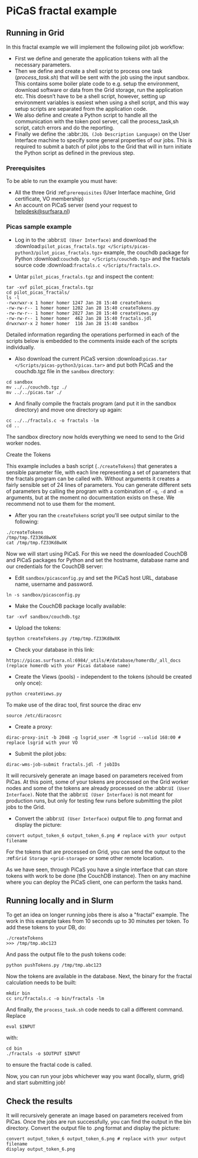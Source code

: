 PiCaS fractal example 
============


## Running in Grid
In this fractal example we will implement the following pilot job workflow:

* First we define and generate the application tokens with all the necessary parameters.
* Then we define and create a shell script to process one task (*process_task.sh*) that will be sent with the job using the input sandbox. This contains some boiler plate code to e.g. setup the environment, download software or data from the Grid storage, run the application etc. This doesn’t have to be a shell script, however, setting up environment variables is easiest when using a shell script, and this way setup scripts are separated from the application code.
* We also define and create a Python script to handle all the communication with the token pool server, call the process_task,sh script, catch errors and do the reporting.
* Finally we define the :abbr:`JDL (Job Description Language)` on the User Interface machine to specify some general properties of our jobs. This is required to submit a batch of pilot jobs to the Grid that will in turn initiate the Python script as defined in the previous step.


### Prerequisites

To be able to run the example you must have:

* All the three Grid :ref:`prerequisites` (User Interface machine, Grid certificate, VO membership)
* An account on PiCaS server (send your request to <helpdesk@surfsara.nl>)



### Picas sample example


* Log in to the :abbr:`UI (User Interface)` and download the :download:`pilot_picas_fractals.tgz </Scripts/picas-python3/pilot_picas_fractals.tgz>` example, the couchdb package for Python :download:`couchdb.tgz </Scripts/couchdb.tgz>` and the fractals source code :download:`fractals.c </Scripts/fractals.c>`.

* Untar ``pilot_picas_fractals.tgz`` and inspect the content:

```
tar -xvf pilot_picas_fractals.tgz
cd pilot_picas_fractals/
ls -l
-rwxrwxr-x 1 homer homer 1247 Jan 28 15:40 createTokens
-rw-rw-r-- 1 homer homer 1202 Jan 28 15:40 createTokens.py
-rw-rw-r-- 1 homer homer 2827 Jan 28 15:40 createViews.py
-rw-rw-r-- 1 homer homer  462 Jan 28 15:40 fractals.jdl
drwxrwxr-x 2 homer homer  116 Jan 28 15:40 sandbox
```

Detailed information regarding the operations performed in each of the scripts below is embedded to the comments inside each of the scripts individually.

* Also download the current PiCaS version :download:`picas.tar </Scripts/picas-python3/picas.tar>` and put both PiCaS and the couchdb.tgz file in the ``sandbox`` directory:

```
cd sandbox
mv ../../couchdb.tgz ./
mv ../../picas.tar ./
```

* And finally compile the fractals program (and put it in the sandbox directory) and move one directory up again:
```
cc ../../fractals.c -o fractals -lm
cd ..
```

The sandbox directory now holds everything we need to send to the Grid worker nodes.

Create the Tokens

This example includes a bash script (``./createTokens``) that generates a sensible parameter file, with each line representing a set of parameters that the fractals program can be called with. Without arguments it creates a fairly sensible set of 24 lines of parameters. You can generate different sets of parameters by calling the program with a combination of ``-q``, ``-d`` and ``-m`` arguments, but at the moment no documentation exists on these. We recommend not to use them for the moment.

* After you ran the ``createTokens`` script you'll see output similar to the following:
```
./createTokens
/tmp/tmp.fZ33Kd8wXK
cat /tmp/tmp.fZ33Kd8wXK
```
Now we will start using PiCaS. For this we need the downloaded CouchDB and PiCaS packages for Python and set the hostname, database name and our credentials for the CouchDB server:

* Edit ``sandbox/picasconfig.py`` and set the PiCaS host URL, database name, username and password.

```
ln -s sandbox/picasconfig.py
```

* Make the CouchDB package locally available:
```
tar -xvf sandbox/couchdb.tgz
```

* Upload the tokens:

```
$python createTokens.py /tmp/tmp.fZ33Kd8wXK
```

* Check your database in this link:
```
https://picas.surfsara.nl:6984/_utils/#/database/homerdb/_all_docs (replace homerdb with your Picas database name)
```

* Create the Views (pools) - independent to the tokens (should be created only once):

```
python createViews.py
```
To make use of the dirac tool, first source the dirac env

```
source /etc/diracosrc
```

* Create a proxy:
```
dirac-proxy-init -b 2048 -g lsgrid_user -M lsgrid --valid 168:00 # replace lsgrid with your VO
```

* Submit the pilot jobs:
```
dirac-wms-job-submit fractals.jdl -f jobIDs
```


It will recursively generate an image based on parameters received from PiCas. At this point, some of your tokens are processed on the Grid worker nodes and some of the tokens are already processed on the :abbr:`UI (User Interface)`. Note that the :abbr:`UI (User Interface)` is not meant for production runs, but only for testing few runs before submitting the pilot jobs to the Grid.

* Convert the :abbr:`UI (User Interface)` output file to .png format and display the picture:
```
convert output_token_6 output_token_6.png # replace with your output filename
```

For the tokens that are processed on Grid, you can send the output to the :ref:`Grid Storage <grid-storage>` or some other remote location.

As we have seen, through PiCaS you have a single interface that can store tokens with work to be done (the CouchDB instance). Then on any machine where you can deploy the PiCaS client, one can perform the tasks hand.

## Running locally and in Slurm

To get an idea on longer running jobs there is also a "fractal" example. 
The work in this example takes from 10 seconds up to 30 minutes per token. To add these tokens to your DB, do:

```
./createTokens
>>> /tmp/tmp.abc123
```

And pass the output file to the push tokens code:

```
python pushTokens.py /tmp/tmp.abc123
```

Now the tokens are available in the database. Next, the binary for the fractal calculation needs to be built:

```
mkdir bin
cc src/fractals.c -o bin/fractals -lm
```

And finally, the `process_task.sh` code needs to call a different command. Replace

```
eval $INPUT
```

with:

```
cd bin
./fractals -o $OUTPUT $INPUT
```

to ensure the fractal code is called.

Now, you can run your jobs whichever way you want (locally, slurm, grid) and start submitting job!

## Check the results
It will recursively generate an image based on parameters received from PiCas. Once the jobs are run successfully, you can find the output in the bin directory. 
Convert the output file to .png format and display the picture: 
```
convert output_token_6 output_token_6.png # replace with your output filename
display output_token_6.png
```

